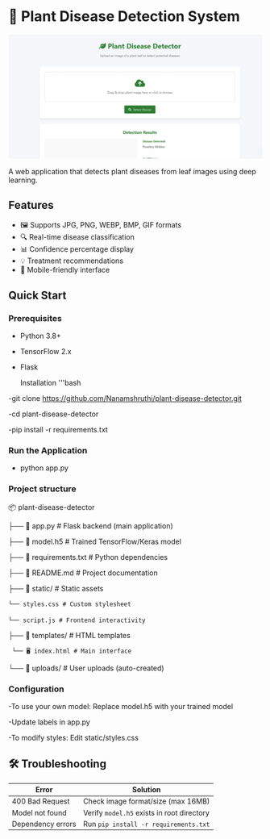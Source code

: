 # 🌱 Plant Disease Detection System

![Demo](demo.png)   

A web application that detects plant diseases from leaf images using deep learning.

## Features
- 🖼️ Supports JPG, PNG, WEBP, BMP, GIF formats
- 🔍 Real-time disease classification
- 📊 Confidence percentage display
- 💡 Treatment recommendations
- 📱 Mobile-friendly interface

## Quick Start

### Prerequisites
- Python 3.8+
- TensorFlow 2.x
- Flask

  Installation
'''bash

-git clone https://github.com/Nanamshruthi/plant-disease-detector.git

-cd plant-disease-detector

-pip install -r requirements.txt


### Run the Application
- python app.py


### Project structure
📦 plant-disease-detector

├── 🐍 app.py                     # Flask backend (main application)

├── 🤖 model.h5                   # Trained TensorFlow/Keras model

├── 📜 requirements.txt           # Python dependencies

├── 📄 README.md                   # Project documentation

├── 📁 static/ # Static assets

    └── styles.css # Custom stylesheet

    └── script.js # Frontend interactivity

├── 📁 templates/ # HTML templates

     └── 🖥️ index.html # Main interface

└── 📂 uploads/ # User uploads (auto-created)




### Configuration
-To use your own model:
Replace model.h5 with your trained model

-Update labels in app.py

-To modify styles:
Edit static/styles.css

## 🛠 Troubleshooting

| Error               | Solution                                  |
|---------------------|-------------------------------------------|
| 400 Bad Request     | Check image format/size (max 16MB)        |
| Model not found     | Verify `model.h5` exists in root directory|
| Dependency errors   | Run `pip install -r requirements.txt`     |
